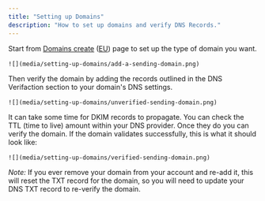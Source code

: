 ```yaml
---
title: "Setting up Domains"
description: "How to set up domains and verify DNS Records."
---
```


Start from [Domains create](https://app.sparkpost.com/domains/create) ([EU](https://app.eu.sparkpost.com/domains/create)) page to set up the type of domain you want.

    ![](media/setting-up-domains/add-a-sending-domain.png)


Then verify the domain by adding the records outlined in the DNS Verifaction section to your domain's DNS settings.

    ![](media/setting-up-domains/unverified-sending-domain.png)


 It can take some time for DKIM records to propagate. You can check the TTL (time to live) amount within your DNS provider. Once they do you can verify the domain. If the domain validates successfully, this is what it should look like:

    ![](media/setting-up-domains/verified-sending-domain.png)

*Note:* If you ever remove your domain from your account and re-add it, this will reset the TXT record for the domain, so you will need to update your DNS TXT record to re-verify the domain.
